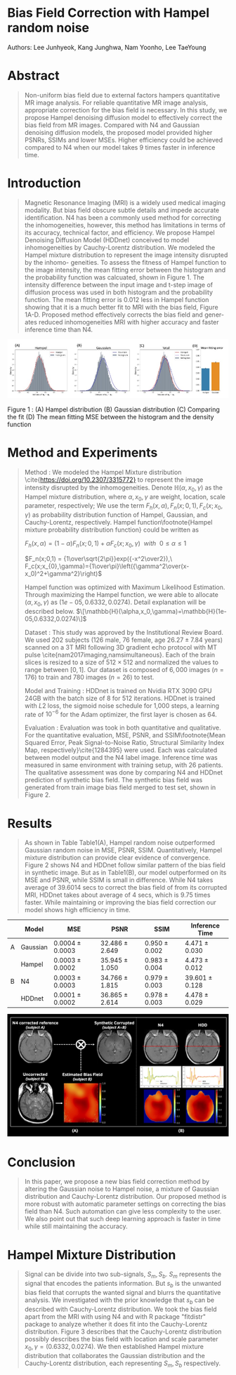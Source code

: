 Bias Field Correction with Hampel random noise
============
Authors: Lee Junhyeok, Kang Junghwa, Nam Yoonho, Lee TaeYoung



Abstract
============

> Non-uniform bias field due to external factors hampers quantitative MR image analysis. For reliable quantitative MR image analysis, appropriate correction for the bias field is necessary. In this study, we propose Hampel denoising diffusion model to effectively correct the bias field from MR images. Compared with N4 and Gaussian denoising diffusion models, the proposed model provided higher PSNRs, SSIMs and lower MSEs. Higher efficiency could be achieved compared to N4 when our model takes 9 times faster in inference time.


Introduction
============

> Magnetic Resonance Imaging (MRI) is a widely used medical imaging modality. But bias field obscure subtle details and impede accurate identification. N4 has been a commonly used method for correcting the inhomogeneities, however, this method has limitations in terms of its accuracy, technical factor, and efficiency. We propose Hampel Denoising Diffusion Model (HDDnet) conceived to model inhomogeneities by Cauchy-Lorentz distribution. We modeled the Hampel mixture distribution to represent the image intensity disrupted by the inhomo- geneities. To assess the fitness of Hampel function to the image intensity, the mean fitting error between the histogram and the probability function was calcuated, shown in Figure 1. The intensity difference between the input image and t-step image of diffusion process was used in both histogram and the probability function. The mean fitting error is 0.012 less in Hampel function showing that it is a much better fit to MRI with the bias field, Figure 1A-D. Proposed method effectively corrects the bias field and gener- ates reduced inhomogeneities MRI with higher accuracy and faster inference time than N4.
<p align="center">
  <img src = "https://github.com/junhyk-lee/Bias-Field-Correction/blob/main/HDD/Picture1.jpg" />
</p>
Figure 1 : (A) Hampel distribution (B) Gaussian distribution (C) Comparing the fit (D) The mean fitting MSE between the histogram and the density function


Method and Experiments
============

> Method :  We modeled the Hampel Mixture distribution \cite{https://doi.org/10.2307/3315772} to represent the image intensity disrupted by the inhomogeneities. Denote $\mathbb{H}(\alpha, x_{0}, \gamma$) as the Hampel mixture distribution, where $\alpha,x_{0},\gamma$ are weight, location, scale parameter, respectively; We use the term $F_h(x,\alpha), F_n(x;0,1), F_c(x; x_{0}, \gamma)$ as probability distribution function of Hampel, Gaussian, and Cauchy-Lorentz, respectively. Hampel function\footnote{Hampel mixture probability distribution function} could be written as
>
> $F_h(x,\alpha)=(1-\alpha)F_n(x;0,1)+\alpha F_c(x;x_{0},\gamma)\ \ with\ \ 0\leq\alpha\leq1$
> 
> $F_n(x;0,1) = {1\over\sqrt{2\pi}}exp({-x^2\over2}),\ F_c(x;x_{0},\gamma)={1\over\pi}\left({\gamma^2\over(x-x_0)^2+\gamma^2}\right)$
>
> Hampel function was optimized with Maximum Likelihood Estimation. Through maximizing the Hampel function, we were able to allocate $(\alpha,x_0,\gamma)$ as $(1e-05,0.6332,0.0274)$. Detail explanation will be described below. $\[\mathbb{H}(\alpha,x_0,\gamma)=\mathbb{H}(1e-05,0.6332,0.0274)\]$
>
> Dataset : This study was approved by the Institutional Review Board. We used $202$ subjects ($126$ male, $76$ female, age $26.27\pm7.84$ years) scanned on a 3T MRI following 3D gradient echo protocol with MT pulse \cite{nam2017imaging,namsimultaneous}. Each of the brain slices is resized to a size of $512\times512$ and normalized the values to range between $[0,1]$. Our dataset is composed of $6,000$ images ($n = 176$) to train and $780$ images ($n= 26$) to test.
>
> Model and Training : HDDnet is trained on Nvidia RTX 3090 GPU 24GB with the batch size of 8 for 512 iterations. HDDnet is trained with $L2$ loss, the sigmoid noise schedule for 1,000 steps, a learning rate of $10^{-6}$ for the Adam optimizer, the first layer is chosen as 64.
>
> Evaluation : Evaluation was took in both quantitative and qualitative. For the quantitative evaluation, MSE, PSNR, and SSIM\footnote{Mean Squared Error, Peak Signal-to-Noise Ratio, Structural Similarity Index Map, respectively}\cite{1284395} were used. Each was calculated between model output and the N4 label image. Inference time was measured in same environment with training setup, with 26 patients. The qualitative assessment was done by comparing N4 and HDDnet prediction of synthetic bias field. The synthetic bias field was generated from train image bias field merged to test set, shown in Figure 2.



Results
============
> As shown in Table Table1(A), Hampel random noise outperformed Gaussian random noise in MSE, PSNR, SSIM. Quantitatively, Hampel mixture distribution can provide clear evidence of convergence. Figure 2 shows N4 and HDDnet follow similar pattern of the bias field in synthetic image. But as in Table1(B), our model outperformed on its MSE and PSNR, while SSIM is small in difference. While N4 takes average of 39.6014 secs to correct the bias field of from its corrupted MRI, HDDnet takes about average of 4 secs, which is 9.75 times faster. While maintaining or improving the bias field correction our model shows high efficiency in time.

|   | Model    | MSE                 | PSNR              | SSIM             | Inference Time    |
|---|----------|---------------------|-------------------|------------------|-------------------|
| A | Gaussian | 0.0004 &pm; 0.0003  | 32.486 &pm; 2.649 | 0.950 &pm; 0.002 | 4.471 &pm; 0.030  |
|   | Hampel   | 0.0003 &pm; 0.0002  | 35.945 &pm; 1.050 | 0.983 &pm; 0.004 | 4.473 &pm; 0.012  |
| B | N4       | 0.0003 &pm; 0.0003  | 34.766 &pm; 1.815 | 0.979 &pm; 0.003 | 39.601 &pm; 0.128 |
|   | HDDnet   | 0.0001 &pm; 0.0002  | 36.865 &pm; 2.614 | 0.978 &pm; 0.003 | 4.478 &pm; 0.029  |

<p align="center">
  <img src = "https://github.com/junhyk-lee/Bias-Field-Correction/blob/main/HDD/fig_2.png" />
</p>


Conclusion
============

> In this paper, we propose a new bias field correction method by altering the Gaussian noise to Hampel noise, a mixture of Gaussian distribution and Cauchy-Lorentz distribution. Our proposed method is more robust with automatic parameter settings on correcting the bias field than N4. Such automation can give less complexity to the user. We also point out that such deep learning approach is faster in time while still maintaining the accuracy.



Hampel Mixture Distribution
============

> Signal can be divide into two sub-signals, $S_{m}, S_{b}$.  $S_{m}$ represents the signal that encodes the patients information. But $s_{b}$ is the unwanted bias field that corrupts the wanted signal and blurrs the quantitative analysis. We investigated with the prior knowledge that $s_{b}$ can be described with Cauchy-Lorentz distribution. We took the bias field apart from the MRI with using N4 and with R package "fitdistr" package to analyze whether it does fit into the Cauchy-Lorentz distribution. Figure 3 describes that the Cauchy-Lorentz distribution possibly describes the bias field with location and scale parameter $x_{0}, \gamma = (0.6332, 0.0274)$. We then established Hampel mixture distribution that collaborates the Gaussian distribution and the Cauchy-Lorentz distribution, each representing $S_{m}, S_{b}$ respectively. 





